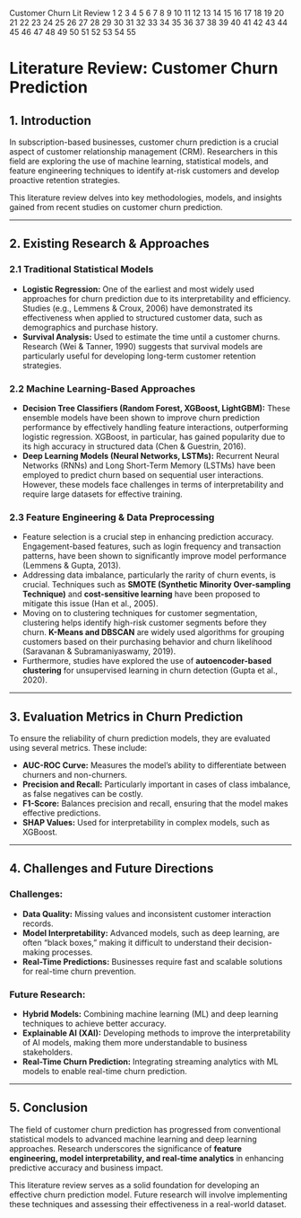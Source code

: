 Customer Churn Lit Review
1
2
3
4
5
6
7
8
9
10
11
12
13
14
15
16
17
18
19
20
21
22
23
24
25
26
27
28
29
30
31
32
33
34
35
36
37
38
39
40
41
42
43
44
45
46
47
48
49
50
51
52
53
54
55
# **Literature Review: Customer Churn Prediction**

## **1. Introduction**
In subscription-based businesses, customer churn prediction is a crucial aspect of customer relationship management (CRM). Researchers in this field are exploring the use of machine learning, statistical models, and feature engineering techniques to identify at-risk customers and develop proactive retention strategies.

This literature review delves into key methodologies, models, and insights gained from recent studies on customer churn prediction.

---

## **2. Existing Research & Approaches**

### **2.1 Traditional Statistical Models**
- **Logistic Regression:** One of the earliest and most widely used approaches for churn prediction due to its interpretability and efficiency. Studies (e.g., Lemmens & Croux, 2006) have demonstrated its effectiveness when applied to structured customer data, such as demographics and purchase history.
- **Survival Analysis:** Used to estimate the time until a customer churns. Research (Wei & Tanner, 1990) suggests that survival models are particularly useful for developing long-term customer retention strategies.

### **2.2 Machine Learning-Based Approaches**
- **Decision Tree Classifiers (Random Forest, XGBoost, LightGBM):** These ensemble models have been shown to improve churn prediction performance by effectively handling feature interactions, outperforming logistic regression. XGBoost, in particular, has gained popularity due to its high accuracy in structured data (Chen & Guestrin, 2016).
- **Deep Learning Models (Neural Networks, LSTMs):** Recurrent Neural Networks (RNNs) and Long Short-Term Memory (LSTMs) have been employed to predict churn based on sequential user interactions. However, these models face challenges in terms of interpretability and require large datasets for effective training.

### **2.3 Feature Engineering & Data Preprocessing**
- Feature selection is a crucial step in enhancing prediction accuracy. Engagement-based features, such as login frequency and transaction patterns, have been shown to significantly improve model performance (Lemmens & Gupta, 2013).
- Addressing data imbalance, particularly the rarity of churn events, is crucial. Techniques such as **SMOTE (Synthetic Minority Over-sampling Technique)** and **cost-sensitive learning** have been proposed to mitigate this issue (Han et al., 2005).
- Moving on to clustering techniques for customer segmentation, clustering helps identify high-risk customer segments before they churn. **K-Means and DBSCAN** are widely used algorithms for grouping customers based on their purchasing behavior and churn likelihood (Saravanan & Subramaniyaswamy, 2019).
- Furthermore, studies have explored the use of **autoencoder-based clustering** for unsupervised learning in churn detection (Gupta et al., 2020).

---

## **3. Evaluation Metrics in Churn Prediction**
To ensure the reliability of churn prediction models, they are evaluated using several metrics. These include:
- **AUC-ROC Curve:** Measures the model’s ability to differentiate between churners and non-churners.
- **Precision and Recall:** Particularly important in cases of class imbalance, as false negatives can be costly.
- **F1-Score:** Balances precision and recall, ensuring that the model makes effective predictions.
- **SHAP Values:** Used for interpretability in complex models, such as XGBoost.

---

## **4. Challenges and Future Directions**

### **Challenges:**
- **Data Quality:** Missing values and inconsistent customer interaction records.
- **Model Interpretability:** Advanced models, such as deep learning, are often “black boxes,” making it difficult to understand their decision-making processes.
- **Real-Time Predictions:** Businesses require fast and scalable solutions for real-time churn prevention.

### **Future Research:**
- **Hybrid Models:** Combining machine learning (ML) and deep learning techniques to achieve better accuracy.
- **Explainable AI (XAI):** Developing methods to improve the interpretability of AI models, making them more understandable to business stakeholders.
- **Real-Time Churn Prediction:** Integrating streaming analytics with ML models to enable real-time churn prediction.

---

## **5. Conclusion**
The field of customer churn prediction has progressed from conventional statistical models to advanced machine learning and deep learning approaches. Research underscores the significance of **feature engineering, model interpretability, and real-time analytics** in enhancing predictive accuracy and business impact.

This literature review serves as a solid foundation for developing an effective churn prediction model. Future research will involve implementing these techniques and assessing their effectiveness in a real-world dataset.

